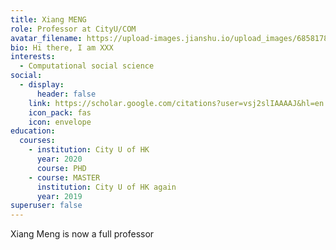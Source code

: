 ```yaml
---
title: Xiang MENG
role: Professor at CityU/COM
avatar_filename: https://upload-images.jianshu.io/upload_images/6858178-531f0544ddfc1fd0.jpg?imageMogr2/auto-orient/strip|imageView2/2/w/1200/format/webp
bio: Hi there, I am XXX
interests:
  - Computational social science
social:
  - display:
      header: false
    link: https://scholar.google.com/citations?user=vsj2slIAAAAJ&hl=en
    icon_pack: fas
    icon: envelope
education:
  courses:
    - institution: City U of HK
      year: 2020
      course: PHD
    - course: MASTER
      institution: City U of HK again
      year: 2019
superuser: false
---
```

X﻿iang Meng is now a full professor